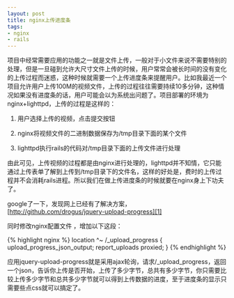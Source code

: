 ```yaml
---
layout: post
title: nginx上传进度条
tags:
- nginx
- rails
---
```

项目中经常需要应用的功能之一就是文件上传，一般对于小文件来说不需要特别的处理，但是一旦碰到允许大尺寸文件上传的时候，用户常常会被长时间的没有变化的上传过程而迷惑，这种时候就需要一个上传进度条来提醒用户。比如我最近一个项目允许用户上传100M的视频文件，上传的过程往往需要持续10多分钟，这种情况如果没有进度条的话，用户可能会以为系统出问题了。项目部署的环境为nginx+lighttpd，上传的过程是这样的：

1. 用户选择上传的视频，点击提交按钮

2. nginx将视频文件的二进制数据保存为/tmp目录下面的某个文件

3. lighttpd执行rails的代码对/tmp目录下面的上传文件进行处理

由此可见，上传视频的过程都是由nginx进行处理的，lighttpd并不知情，它只能通过上传表单了解到上传到/tmp目录下的文件名，这样的好处是，费时的上传过程并不会消耗rails进程。所以我们在做上传进度条的时候就要在nginx身上下功夫了。

google了一下，发现网上已经有了解决方案，[http://github.com/drogus/jquery-upload-progress][1]

同时修改nginx配置文件 ，增加以下这段：

{% highlight nginx %}
location ^~ /_upload_progress {
  upload_progress_json_output;
  report_uploads proxied;
}
{% endhighlight %}

应用jquery-upload-progress就是采用ajax轮询，请求/_upload_progress，返回一个json，告诉你上传是否开始，上传了多少字节，总共有多少字节，你只需要比较上传多少字节和总共多少字节就可以得到上传数据的进度，至于进度条的显示只需要些点css就可以搞定了。


  [1]: http://github.com/drogus/jquery-upload-progress

